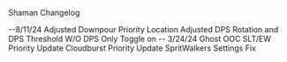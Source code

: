 Shaman Changelog

--8/11/24
Adjusted Downpour Priority Location
Adjusted DPS Rotation and DPS Threshold W/O DPS Only Toggle on
-- 3/24/24
Ghost OOC
SLT/EW Priority Update
Cloudburst Priority Update
SpritWalkers Settings Fix